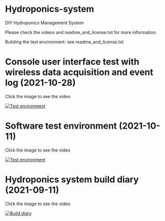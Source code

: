 # Hydroponics-system
DIY Hydroponics Management System

Please check the videos and readme_and_license.txt for more information.

Building the test environment: see readme_and_license.txt

# Console user interface test with wireless data acquisition and event log (2021-10-28)

Click the image to see the video

[![Test environment](https://img.youtube.com/vi/x8l4Z8xdHIY/0.jpg)](https://www.youtube.com/watch?v=x8l4Z8xdHIY)

# Software test environment (2021-10-11)

Click the image to see the video

[![Test environment](https://img.youtube.com/vi/JnHkylENSp4/0.jpg)](https://www.youtube.com/watch?v=JnHkylENSp4)

# Hydroponics system build diary (2021-09-11)

Click the image to see the video

[![Build diary](https://img.youtube.com/vi/jwiLADrsiD8/0.jpg)](https://www.youtube.com/watch?v=jwiLADrsiD8)
